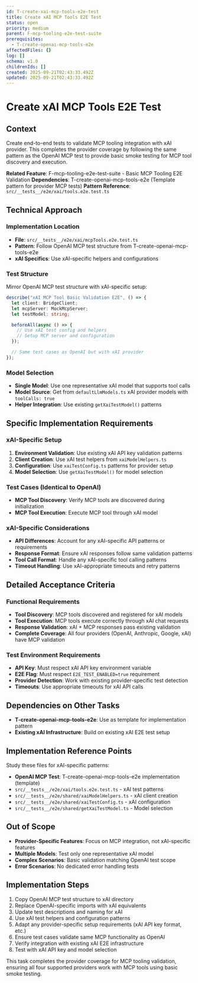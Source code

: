 ```yaml
---
id: T-create-xai-mcp-tools-e2e-test
title: Create xAI MCP Tools E2E Test
status: open
priority: medium
parent: F-mcp-tooling-e2e-test-suite
prerequisites:
  - T-create-openai-mcp-tools-e2e
affectedFiles: {}
log: []
schema: v1.0
childrenIds: []
created: 2025-09-21T02:43:33.492Z
updated: 2025-09-21T02:43:33.492Z
---
```


# Create xAI MCP Tools E2E Test

## Context

Create end-to-end tests to validate MCP tooling integration with xAI provider. This completes the provider coverage by following the same pattern as the OpenAI MCP test to provide basic smoke testing for MCP tool discovery and execution.

**Related Feature**: F-mcp-tooling-e2e-test-suite - Basic MCP Tooling E2E Validation
**Dependencies**: T-create-openai-mcp-tools-e2e (Template pattern for provider MCP tests)
**Pattern Reference**: `src/__tests__/e2e/xai/tools.e2e.test.ts`

## Technical Approach

### Implementation Location

- **File**: `src/__tests__/e2e/xai/mcpTools.e2e.test.ts`
- **Pattern**: Follow OpenAI MCP test structure from T-create-openai-mcp-tools-e2e
- **xAI Specifics**: Use xAI-specific helpers and configurations

### Test Structure

Mirror OpenAI MCP test structure with xAI-specific setup:

```typescript
describe("xAI MCP Tool Basic Validation E2E", () => {
  let client: BridgeClient;
  let mcpServer: MockMcpServer;
  let testModel: string;

  beforeAll(async () => {
    // Use xAI test config and helpers
    // Setup MCP server and configuration
  });

  // Same test cases as OpenAI but with xAI provider
});
```

### Model Selection

- **Single Model**: Use one representative xAI model that supports tool calls
- **Model Source**: Get from `defaultLlmModels.ts` xAI provider models with `toolCalls: true`
- **Helper Integration**: Use existing `getXaiTestModel()` patterns

## Specific Implementation Requirements

### xAI-Specific Setup

1. **Environment Validation**: Use existing xAI API key validation patterns
2. **Client Creation**: Use xAI test helpers from `xaiModelHelpers.ts`
3. **Configuration**: Use `xaiTestConfig.ts` patterns for provider setup
4. **Model Selection**: Use `getXaiTestModel()` for model selection

### Test Cases (Identical to OpenAI)

- **MCP Tool Discovery**: Verify MCP tools are discovered during initialization
- **MCP Tool Execution**: Execute MCP tool through xAI model

### xAI-Specific Considerations

- **API Differences**: Account for any xAI-specific API patterns or requirements
- **Response Format**: Ensure xAI responses follow same validation patterns
- **Tool Call Format**: Handle any xAI-specific tool calling patterns
- **Timeout Handling**: Use xAI-appropriate timeouts and retry patterns

## Detailed Acceptance Criteria

### Functional Requirements

- **Tool Discovery**: MCP tools discovered and registered for xAI models
- **Tool Execution**: MCP tools execute correctly through xAI chat requests
- **Response Validation**: xAI + MCP responses pass existing validation
- **Complete Coverage**: All four providers (OpenAI, Anthropic, Google, xAI) have MCP validation

### Test Environment Requirements

- **API Key**: Must respect xAI API key environment variable
- **E2E Flag**: Must respect `E2E_TEST_ENABLED=true` requirement
- **Provider Detection**: Work with existing provider-specific test detection
- **Timeouts**: Use appropriate timeouts for xAI API calls

## Dependencies on Other Tasks

- **T-create-openai-mcp-tools-e2e**: Use as template for implementation pattern
- **Existing xAI Infrastructure**: Build on existing xAI E2E test setup

## Implementation Reference Points

Study these files for xAI-specific patterns:

- **OpenAI MCP Test**: T-create-openai-mcp-tools-e2e implementation (template)
- `src/__tests__/e2e/xai/tools.e2e.test.ts` - xAI test patterns
- `src/__tests__/e2e/shared/xaiModelHelpers.ts` - xAI client creation
- `src/__tests__/e2e/shared/xaiTestConfig.ts` - xAI configuration
- `src/__tests__/e2e/shared/getXaiTestModel.ts` - Model selection

## Out of Scope

- **Provider-Specific Features**: Focus on MCP integration, not xAI-specific features
- **Multiple Models**: Test only one representative xAI model
- **Complex Scenarios**: Basic validation matching OpenAI test scope
- **Error Scenarios**: No dedicated error handling tests

## Implementation Steps

1. Copy OpenAI MCP test structure to xAI directory
2. Replace OpenAI-specific imports with xAI equivalents
3. Update test descriptions and naming for xAI
4. Use xAI test helpers and configuration patterns
5. Adapt any provider-specific setup requirements (xAI API key format, etc.)
6. Ensure test cases validate same MCP functionality as OpenAI
7. Verify integration with existing xAI E2E infrastructure
8. Test with xAI API key and model selection

This task completes the provider coverage for MCP tooling validation, ensuring all four supported providers work with MCP tools using basic smoke testing.
